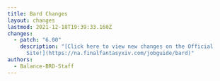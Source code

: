 ```yaml
---
title: Bard Changes
layout: changes
lastmod: 2021-12-18T19:39:33.160Z
changes:
  - patch: "6.00"
    description: "[Click here to view new changes on the Official
      Site!](https://na.finalfantasyxiv.com/jobguide/bard)"
authors:
  - Balance-BRD-Staff
---
```

